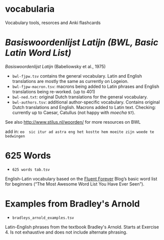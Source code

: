 # vocabularia
Vocabulary tools, resorces and Anki flashcards

# *Basiswoordenlijst Latijn (BWL, Basic Latin Word List)*

*Basiswoordenlijst Latijn* (Babeliowsky et al., 1975)

* `bwl-fjpw.tsv` contains the general vocabulary. Latin and English translations are mostly the same as currently on Logeion.
* `bwl-fjpw-macron.tsv`: macrons being added to Latin phrases and English translations being re-worked. (up to 401)
* `bwl-ned.txt`: original Dutch translations for the general vocabulary.
* `bwl-authors.tsv`: additional author-specific vocabulary. Contains original Dutch translations and English. Macrons added to Latin text. Checking: currently up to Caesar, Catullus (not happy with _moecha_ `97`).

See also http://www.stilus.nl/woorden/ for more resources on BWL

add in:
```eo  sic itur ad astra eng het kostte hem moeite zijn woede te bedwingen```

# 625 Words
* `625 words tab.tsv`

English-Latin vocabulary based on the [Fluent Forever](https://blog.fluent-forever.com/base-vocabulary-list/) Blog’s basic word list for beginners (“The Most Awesome Word List You Have Ever Seen”).

# Examples from Bradley's Arnold
* `bradleys_arnold_examples.tsv`

Latin-English phrases from the textbook Bradley's Arnold. Starts at Exercise 4. Is not exhaustive and does not include alternate phrasing.
